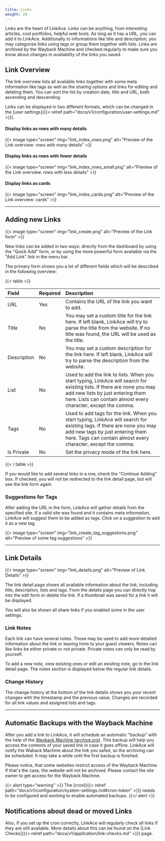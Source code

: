 ```yaml
---
title: Links
weight: 20
---
```


Links are the heart of LinkAce. Links can be anything, from interesting articles, cool portfolios, helpful web tools. As long as it has a URL, you can add it to LinkAce. Additionally to informations like title and description, you may categorize links using tags or group them together with lists. Links are archived by the Wayback Machine and checked regularly to make sure you know about changes in availability of the links you saved.

## Link Overview

The link overview lists all available links together with some meta information like tags as well as the sharing options and links for editing and deleting them. You can sort the list by creation date, title and URL, both ascending and descending.

Links can be displayed in two different formats, which can be changed in the [user settings]({{< relref path="docs/v1/configuration/user-settings.md" >}}).

#### Display links as rows with many details

{{< image type="screen" img="link_index_rows.png" alt="Preview of the Link overview: rows with many details" >}}

#### Display links as rows with fewer details

{{< image type="screen" img="link_index_rows_small.png" alt="Preview of the Link overview: rows with less details" >}}

#### Display links as cards

{{< image type="screen" img="link_index_cards.png" alt="Preview of the Link overview: cards" >}}


---


## Adding new Links

{{< image type="screen" img="link_create.png" alt="Preview of the Link form" >}}

New links can be added in two ways: directly from the dashboard by using the "Quick Add" form, or by using the more powerful form available via the "Add Link" link in the menu bar.

The primary form shows you a lot of different fields which will be described in the following overview:

{{< table >}}

| Field | Required | Description |
|:------|:---------|:------------|
| URL | Yes | Contains the URL of the link you want to add. |
| Title | No | You may set a custom title for the link here. If left blank, LinkAce will try to parse the title from the website. If no title was found, the URL will be used as the title. |
| Description | No | You may set a custom description for the link here. If left blank, LinkAce will try to parse the description from the website. |
| List | No | Used to add the link to lists. When you start typing, LinkAce will search for existing lists. If there are none you may add new lists by just entering them here. Lists can contain almost every character, except the comma. |
| Tags | No | Used to add tags for the link. When you start typing, LinkAce will search for existing tags. If there are none you may add new tags by just entering them here. Tags can contain almost every character, except the comma. |
| Is Private | No | Set the privacy mode of the link here. |

{{< / table >}}

If you would like to add several links in a row, check the "Continue Adding" box. If checked, you will not be redirected
to the link detail page, but will see the link form again.


### Suggestions for Tags

After adding the URL in the form, LinkAce will gather details from the specified site. If a valid site was found and it contains meta information, LinkAce will suggest them to be added as tags. Click on a suggestion to add it as a new tag.

{{< image type="screen" img="link_create_tag_suggestions.png" alt="Preview of some tag suggestions" >}}


---


## Link Details

{{< image type="screen" img="link_details.png" alt="Preview of Link Details" >}}

The link detail page shows all available information about the link, including title, description, lists and tags. From the details page you can directly hop into the edit form or delete the link. If a thumbnail was saved for a link it will be displayed.

You will also be shown all share links if you enabled some in the user settings.

### Link Notes

Each link can have several notes. Those may be used to add more detailed information about the link or leaving hints to your guest viewers. Notes can like links be either private or not private. Private notes can only be read by yourself.

To add a new note, view existing ones or edit an existing note, go to the link detail page. The notes section is displayed below the regular link details.

### Change History

The change history at the bottom of the link details shows you your recent changes with the timestamp and the previous value. Changes are recorded for all link values and assigned lists and tags.


---


## Automatic Backups with the Wayback Machine

After you add a link to LinkAce, it will schedule an automatic "backup" with the help of the [Wayback Machine (archive.org)](https://archive.org/web/web.php).
This backup will help you access the contents of your saved link in case it goes offline. LinkAce will notify the Waback Machine about the link you safed, so the archiving can be scheduled. It may take a while until the first backup is finished.

Please notice, that some websites restrict access of the Wayback Machine. If that's the case, the website will not be archived. Please contact the site owner to get access for the Wayback Machine.

{{< alert type="warning" >}}
The [cron]({{< relref path="docs/v1/configuration/system-settings.md#cron-token" >}}) needs to be configured and working to enable automated backups.
{{</ alert >}}

## Notifications about dead or moved Links

Also, if you set up the cron correctly, LinkAce will regularly check all links if they are still available. More details about this can be found on the [Link Checks]({{< relref path="docs/v1/application/link-checks.md" >}}) page.

